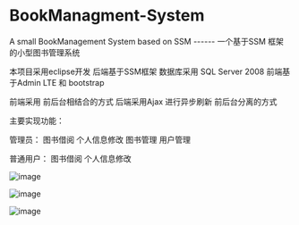 # BookManagment-System
A small BookManagement System  based on SSM  ------  一个基于SSM 框架的小型图书管理系统

本项目采用eclipse开发  后端基于SSM框架 数据库采用 SQL Server 2008  前端基于Admin LTE 和 bootstrap 

前端采用 前后台相结合的方式 后端采用Ajax 进行异步刷新 前后台分离的方式

主要实现功能：

管理员：    图书借阅 个人信息修改 图书管理  用户管理

普通用户：  图书借阅  个人信息修改

![image](https://user-images.githubusercontent.com/32036979/109386953-3ab57780-7939-11eb-8749-bee64ec7a220.png)

![image](https://user-images.githubusercontent.com/32036979/109387981-60457f80-793f-11eb-973c-6bd16a948578.png)

![image](https://user-images.githubusercontent.com/32036979/109388008-7e12e480-793f-11eb-94a2-f659c14a6c10.png)




